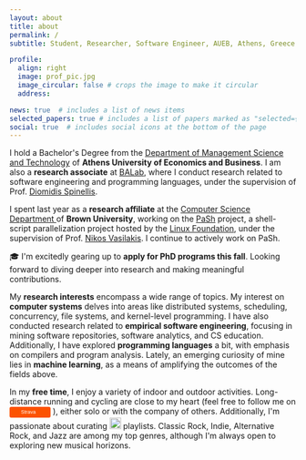 ```yaml
---
layout: about
title: about
permalink: /
subtitle: Student, Researcher, Software Engineer, AUEB, Athens, Greece

profile:
  align: right
  image: prof_pic.jpg
  image_circular: false # crops the image to make it circular
  address: 

news: true  # includes a list of news items
selected_papers: true # includes a list of papers marked as "selected={true}"
social: true  # includes social icons at the bottom of the page
---
```


I hold a Bachelor's Degree from the <a href='https://www.dept.aueb.gr/en/dmst'>Department of Management Science and Technology</a> of **Athens University of Economics and Business**. I am also a **research associate** at <a href='https://www.balab.aueb.gr'>BALab</a>, where I conduct research related to software engineering and programming languages, under the supervision of Prof. <a href='https://www2.dmst.aueb.gr/dds/index.el.html'>Diomidis Spinellis</a>.

I spent last year as a **research affiliate** at the <a href="https://cs.brown.edu/">Computer Science Department </a> of **Brown University**, working on the <a href='https://binpa.sh'>PaSh</a> project, a shell-script parallelization project hosted by the <a href="https://www.linuxfoundation.org/press/press-release/linux-foundation-to-host-the-pash-project-accelerating-shell-scripting-with-automated-parallelization-for-industrial-use-cases">Linux Foundation</a>, under the supervision of Prof. <a href='http://nikos.vasilak.is/'>Nikos Vasilakis</a>. I continue to actively work on PaSh.

🎓 I'm excitedly gearing up to **apply for PhD programs this fall**. Looking forward to diving deeper into research and making meaningful contributions.

My **research interests** encompass a wide range of topics. My interest on **computer systems** delves into areas like distributed systems, scheduling, concurrency, file systems, and kernel-level programming. I have also conducted research related to **empirical software engineering**, focusing in mining software repositories, software analytics, and CS education. Additionally, I have explored **programming languages** a bit, with emphasis on compilers and program analysis. Lately, an emerging curiosity of mine lies in **machine learning**, as a means of amplifying the outcomes of the fields above.

In my **free time**, I enjoy a variety of indoor and outdoor activities. Long-distance running and cycling are close to my heart (feel free to follow me on <a style="display:inline-block;background-color:#FC5200;color:#fff;padding:4px 5px 4px 18px;vertical-align:middle;font-size:9px;font-family:Helvetica, Arial, sans-serif;white-space:nowrap;text-decoration:none;background-repeat:no-repeat;background-position:10px top;border-radius:3px;background-image:url('http://badges.strava.com/logo-strava-echelon.png')" href='https://www.strava.com/athletes/gliargko' target="_clean"><img src='http://badges.strava.com/logo-strava.png' alt='Strava' style='margin-left:2px;vertical-align:text-bottom' height=11 width=47 />
</a> ), either solo or with the company of others. 
Additionally, I'm passionate about curating
<a href="https://open.spotify.com/user/5tjsyyq952wsk4sm0sbog24yu?si=5e993390c0c64304"><img src="https://storage.googleapis.com/pr-newsroom-wp/1/2018/11/Spotify_Logo_RGB_Green.png" style="display:inline-block;height:20px"></a> playlists. Classic Rock, Indie, Alternative Rock, and Jazz are among my top genres, although I'm always open to exploring new musical horizons.